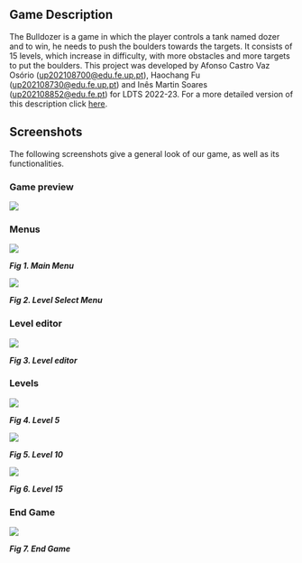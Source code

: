 ## Game Description

The Bulldozer is a game in which the player controls a tank named dozer and to win, he needs to push the boulders towards the targets. It consists of 15 levels, which increase in difficulty, with more obstacles and more targets to put the boulders.
This project was developed by Afonso Castro Vaz Osório (up202108700@edu.fe.up.pt), Haochang Fu (up202108730@edu.fe.up.pt) and Inês Martin Soares (up202108852@edu.fe.pt) for LDTS 2022-23.
For a more detailed version of this description click [here](./docs/README.md).

## Screenshots

The following screenshots give a general look of our game, as well as its functionalities.

### Game preview

![](https://github.com/FEUP-LDTS-2022/project-l07gr08/blob/images/src/main/Docs/Images/play2fail.gif)

### Menus

![](https://github.com/FEUP-LDTS-2022/project-l07gr08/blob/images/src/main/Docs/Images/MainMenu.png)
<p/>
    <b><i>Fig 1. Main Menu </i></b>

![](https://github.com/FEUP-LDTS-2022/project-l07gr08/blob/images/src/main/Docs/Images/LevelSelect.png)
<p/>
    <b><i>Fig 2. Level Select Menu </i></b>  

### Level editor

![](https://github.com/FEUP-LDTS-2022/project-l07gr08/blob/images/src/main/Docs/Images/LevelEditor.png)
<p/>
    <b><i>Fig 3. Level editor </i></b>

### Levels

![](https://github.com/FEUP-LDTS-2022/project-l07gr08/blob/images/src/main/Docs/Images/Level%205.png)
<p/>
    <b><i>Fig 4. Level 5 </i></b>

![](https://github.com/FEUP-LDTS-2022/project-l07gr08/blob/images/src/main/Docs/Images/Level%2010.png)
<p/>
    <b><i>Fig 5. Level 10 </i></b>

![](https://github.com/FEUP-LDTS-2022/project-l07gr08/blob/images/src/main/Docs/Images/Level%2015.png)
<p/>
    <b><i>Fig 6. Level 15 </i></b>

### End Game

![](https://github.com/FEUP-LDTS-2022/project-l07gr08/blob/images/src/main/Docs/Images/End%20Game.png)
<p/>
    <b><i>Fig 7. End Game </i></b>